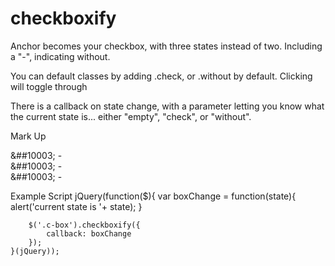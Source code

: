 checkboxify
===========

Anchor becomes your checkbox, with three states instead of two. Including a "-", indicating without.

You can default classes by adding .check, or .without by default. Clicking will toggle through

There is a callback on state change, with a parameter letting you know what the current state is... either "empty", "check", or "without".

Mark Up
    <!-- defaulted checked -->
    <div class="c-box check">
        <span class="check-box">&##10003;</span>
        <span class="minus">-</span>
    </div>
    <!-- defaulted without -->
    <div class="c-box without">
        <span class="check-box">&##10003;</span>
        <span class="minus">-</span>
    </div>
    <!-- defaulted empty -->
    <div class="c-box">
        <span class="check-box">&##10003;</span>
        <span class="minus">-</span>
    </div>

Example Script
    jQuery(function($){
        var boxChange = function(state){
            alert('current state is '+ state);
        }

        $('.c-box').checkboxify({
            callback: boxChange
        });
    }(jQuery));